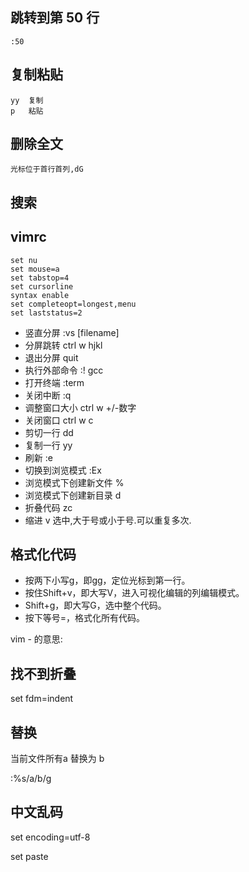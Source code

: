 ## 跳转到第 50 行
```
:50
```

## 复制粘贴
```
yy  复制
p   粘贴
```

## 删除全文

```
光标位于首行首列,dG
```

## 搜索

## vimrc

```
set nu
set mouse=a
set tabstop=4
set cursorline
syntax enable
set completeopt=longest,menu
set laststatus=2
```

- 竖直分屏 :vs [filename]
- 分屏跳转 ctrl w hjkl
- 退出分屏 quit
- 执行外部命令 :! gcc
- 打开终端 :term
- 关闭中断 :q
- 调整窗口大小 ctrl w +/-数字
- 关闭窗口  ctrl w c
- 剪切一行 dd
- 复制一行 yy
- 刷新 :e
- 切换到浏览模式 :Ex
- 浏览模式下创建新文件 %
- 浏览模式下创建新目录 d
- 折叠代码 zc
- 缩进 v 选中,大于号或小于号.可以重复多次.

## 格式化代码

- 按两下小写g，即gg，定位光标到第一行。 
- 按住Shift+v，即大写V，进入可视化编辑的列编辑模式。 
- Shift+g，即大写G，选中整个代码。 
- 按下等号=，格式化所有代码。

vim - 的意思:

## 找不到折叠

 set fdm=indent

## 替换

当前文件所有a 替换为 b

:%s/a/b/g

## 中文乱码

set encoding=utf-8


set paste